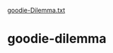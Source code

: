 [goodie-Dilemma.txt](https://github.com/Doding-4All/goodie-dilemma/files/8222075/goodie-Dilemma.txt)
# goodie-dilemma

